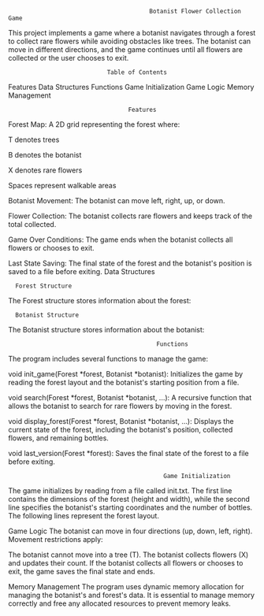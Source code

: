                                             Botanist Flower Collection Game
This project implements a game where a botanist navigates through a forest to collect rare flowers while avoiding obstacles like trees. The botanist can move in different directions, and the game continues until all flowers are collected or the user chooses to exit.


                                Table of Contents
Features
Data Structures
Functions
Game Initialization
Game Logic
Memory Management

                                      Features

Forest Map: A 2D grid representing the forest where:

T denotes trees

B denotes the botanist

X denotes rare flowers

Spaces represent walkable areas

Botanist Movement: The botanist can move left, right, up, or down.

Flower Collection: The botanist collects rare flowers and keeps track of the total collected.

Game Over Conditions: The game ends when the botanist collects all flowers or chooses to exit.

Last State Saving: The final state of the forest and the botanist's position is saved to a file before exiting.
                                            Data Structures

      Forest Structure

The Forest structure stores information about the forest:

      Botanist Structure
The Botanist structure stores information about the botanist:

                                              Functions
The program includes several functions to manage the game:

void init_game(Forest *forest, Botanist *botanist): Initializes the game by reading the forest layout and the botanist's starting position from a file.

void search(Forest *forest, Botanist *botanist, ...): A recursive function that allows the botanist to search for rare flowers by moving in the forest.

void display_forest(Forest *forest, Botanist *botanist, ...): Displays the current state of the forest, including the botanist's position, collected flowers, and remaining bottles.

void last_version(Forest *forest): Saves the final state of the forest to a file before exiting.

                                                Game Initialization
The game initializes by reading from a file called init.txt. The first line contains the dimensions of the forest (height and width), while the second line specifies the botanist's starting coordinates and the number of bottles. The following lines represent the forest layout.



Game Logic
The botanist can move in four directions (up, down, left, right). Movement restrictions apply:

The botanist cannot move into a tree (T).
The botanist collects flowers (X) and updates their count.
If the botanist collects all flowers or chooses to exit, the game saves the final state and ends.

Memory Management
The program uses dynamic memory allocation for managing the botanist's and forest's data. It is essential to manage memory correctly and free any allocated resources to prevent memory leaks.
